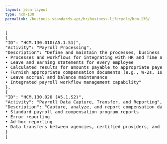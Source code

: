 ```yaml
---
layout: json-layout
type: hcm-130
permalink: /business-standards-api/hr/business-lifecycle/hcm-130/
---
```

<pre>
[
{
"ID": "HCM.130.010(A5.1.S1)",
"Activity": "Payroll Processing",
"Description": "Define and maintain the processes, business rules, and calculations necessary to accurately and efficiently execute payroll for employees paid by the Federal Government. The outcomes of this service include, but are not limited to:
• Processes and workflows for integrating with HR and Time and Attendance systems and other resources necessary to calculate and execute payroll (e.g., third party Interfaces, benefits systems, etc.)
• Leave and earning statements for every employee
• Calculated results for amounts payable to appropriate payees (e.g. employees, beneficiaries, taxing authorities, etc.)
• Furnish appropriate compensation documents (e.g., W-2s, 1099s, etc.) to employees and other stakeholders (e.g., IRS, OPM, TSP, Treasury)
• Leave accrual and balance maintenance
• Integrated payroll workflow management capability"
},
{
"ID": "HCM.130.020 (A5.1.S2)",
"Activity": "Payroll Data Capture, Transfer, and Reporting",
"Description": "Capture, analyze, and report compensation data. The outcomes of this service include, but are not limited to:
• Standard payroll and compensation program reports
• Error reporting
• Ad-hoc reporting
• Data transfers between agencies, certified providers, and vendors"
}
]
</pre>